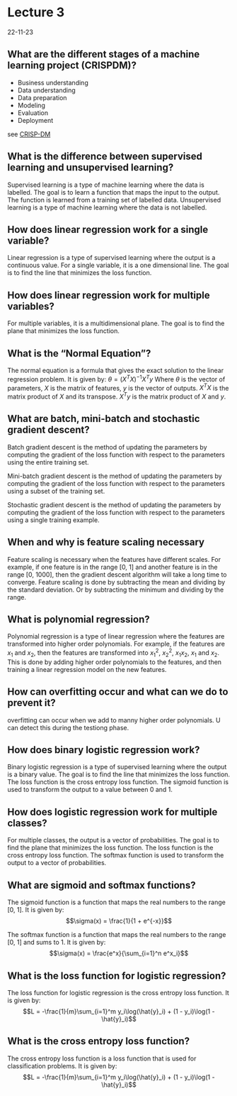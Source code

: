 # Lecture 3

22-11-23

## What are the different stages of a machine learning project (CRISPDM)?

- Business understanding
- Data understanding
- Data preparation
- Modeling
- Evaluation
- Deployment

see [CRISP-DM](https://en.wikipedia.org/wiki/Cross-industry_standard_process_for_data_mining)

## What is the difference between supervised learning and unsupervised learning?

Supervised learning is a type of machine learning where the data is labelled. The goal is to learn a function that maps the input to the output. The function is learned from a training set of labelled data. Unsupervised learning is a type of machine learning where the data is not labelled.

## How does linear regression work for a single variable?

Linear regression is a type of supervised learning where the output is a continuous value. For a single variable, it is a one dimensional line. The goal is to find the line that minimizes the loss function.

## How does linear regression work for multiple variables?

For multiple variables, it is a multidimensional plane. The goal is to find the plane that minimizes the loss function.

## What is the “Normal Equation”?

The normal equation is a formula that gives the exact solution to the linear regression problem. It is given by: $\theta = (X^TX)^{-1}X^Ty$
Where $\theta$ is the vector of parameters, $X$ is the matrix of features, $y$ is the vector of outputs. $X^TX$ is the matrix product of $X$ and its transpose. $X^Ty$ is the matrix product of $X$ and $y$.

## What are batch, mini-batch and stochastic gradient descent?

Batch gradient descent is the method of updating the parameters by computing the gradient of the loss function with respect to the parameters using the entire training set.

Mini-batch gradient descent is the method of updating the parameters by computing the gradient of the loss function with respect to the parameters using a subset of the training set.

Stochastic gradient descent is the method of updating the parameters by computing the gradient of the loss function with respect to the parameters using a single training example.

## When and why is feature scaling necessary

Feature scaling is necessary when the features have different scales. For example, if one feature is in the range [0, 1] and another feature is in the range [0, 1000], then the gradient descent algorithm will take a long time to converge. Feature scaling is done by subtracting the mean and dividing by the standard deviation. Or by subtracting the minimum and dividing by the range.

## What is polynomial regression?

Polynomial regression is a type of linear regression where the features are transformed into higher order polynomials. For example, if the features are $x_1$ and $x_2$, then the features are transformed into $x_1^2$, $x_2^2$, $x_1x_2$, $x_1$ and $x_2$. This is done by adding higher order polynomials to the features, and then training a linear regression model on the new features.

## How can overfitting occur and what can we do to prevent it?

overfitting can occur when we add to manny higher order polynomials. U can detect this during the testiong phase.

## How does binary logistic regression work?

Binary logistic regression is a type of supervised learning where the output is a binary value. The goal is to find the line that minimizes the loss function. The loss function is the cross entropy loss function. The sigmoid function is used to transform the output to a value between 0 and 1.

## How does logistic regression work for multiple classes?

For multiple classes, the output is a vector of probabilities. The goal is to find the plane that minimizes the loss function. The loss function is the cross entropy loss function. The softmax function is used to transform the output to a vector of probabilities.

## What are sigmoid and softmax functions?

The sigmoid function is a function that maps the real numbers to the range [0, 1]. It is given by: $$\sigma(x) = \frac{1}{1 + e^{-x}}$$

The softmax function is a function that maps the real numbers to the range [0, 1] and sums to 1. It is given by: $$\sigma(x) = \frac{e^x}{\sum_{i=1}^n e^x_i}$$

## What is the loss function for logistic regression?

The loss function for logistic regression is the cross entropy loss function. It is given by: $$L = -\frac{1}{m}\sum_{i=1}^m y_i\log(\hat{y}_i) + (1 - y_i)\log(1 - \hat{y}_i)$$

## What is the cross entropy loss function?

The cross entropy loss function is a loss function that is used for classification problems. It is given by: $$L = -\frac{1}{m}\sum_{i=1}^m y_i\log(\hat{y}_i) + (1 - y_i)\log(1 - \hat{y}_i)$$
